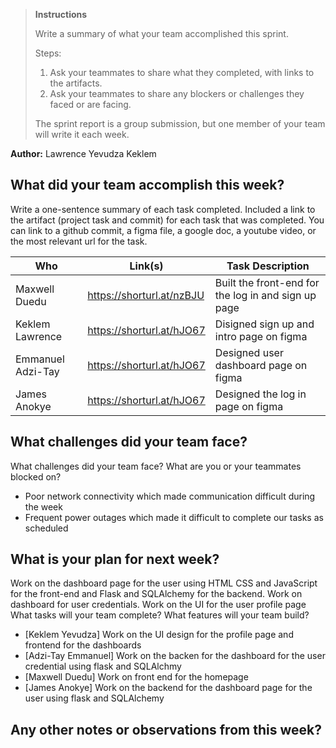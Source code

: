 > **Instructions**
>
> Write a summary of what your team accomplished this sprint.
>
> Steps:
>
> 1. Ask your teammates to share what they completed, with links to the artifacts.
> 2. Ask your teammates to share any blockers or challenges they faced or are facing.
>
> The sprint report is a group submission, but one member of your team will write it each week.

**Author:** Lawrence Yevudza Keklem

## What did your team accomplish this week?

Write a one-sentence summary of each task completed. Included a link to the artifact (project task and commit) for each
task that was completed. You can link to a github commit, a figma file, a google doc, a youtube video, or the most
relevant url for the task.

| Who | Link(s)  | Task Description |
| ----- | --------- | ------------------ |
|Maxwell Duedu    | https://shorturl.at/nzBJU |  Built the front-end for the log in and sign up page                |
| Keklem Lawrence | https://shorturl.at/hJO67 | Disigned sign up and intro page on figma |
|Emmanuel Adzi-Tay| https://shorturl.at/hJO67 | Designed user dashboard page on figma
|James Anokye     | https://shorturl.at/hJO67 | Designed the log in page on figma

## What challenges did your team face?

What challenges did your team face? What are you or your teammates blocked on?

* Poor network connectivity which made communication difficult during the week
* Frequent power outages which made it difficult to complete our tasks as scheduled

## What is your plan for next week?
Work on the dashboard page for the user using HTML CSS and JavaScript for the front-end
and Flask and SQLAlchemy for the backend.
Work on dashboard for user credentials.
Work on the UI for the user profile page
What tasks will your team complete? What features will your team build?

* [Keklem Yevudza]  Work on the UI design for the profile page and frontend for the dashboards
* [Adzi-Tay Emmanuel] Work on the backen for the dashboard for the user credential using flask and SQLAlchmy
* [Maxwell Duedu] Work on front end for the homepage
* [James Anokye] Work  on the backend for the dashboard page for the user using flask and SQLAlchemy

## Any other notes or observations from this week?
